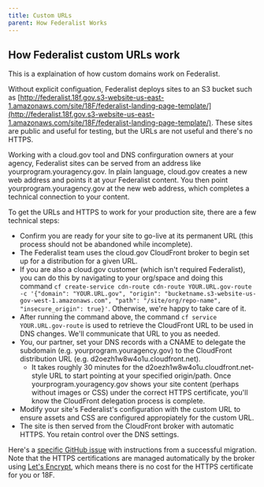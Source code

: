 ```yaml
---
title: Custom URLs
parent: How Federalist Works
---
```


## How Federalist custom URLs work

This is a explaination of how custom domains work on Federalist.

Without explicit configuation, Federalist deploys sites to an S3 bucket such as [http://federalist.18f.gov.s3-website-us-east-1.amazonaws.com/site/18F/federalist-landing-page-template/](http://federalist.18f.gov.s3-website-us-east-1.amazonaws.com/site/18F/federalist-landing-page-template/). These sites are public and useful for testing, but the URLs are not useful and there's no HTTPS.

Working with a cloud.gov tool and DNS confirguration owners at your agency, Federalist sites can be served from an address like yourprogram.youragency.gov. In plain language, cloud.gov creates a new web address and points it at your Federalist content. You then point yourprogram.youragency.gov at the new web address, which completes a technical connection to your content.

To get the URLs and HTTPS to work for your production site, there are a few technical steps:

 - Confirm you are ready for your site to go-live at its permanent URL (this process should not be abandoned while incomplete).
 - The Federalist team uses the cloud.gov CloudFront broker to begin set up for a distribution for a given URL.
  - If you are also a cloud.gov customer (which isn't required Federalist), you can do this by navigating to your org/space and doing this command `cf create-service cdn-route cdn-route YOUR.URL.gov-route -c '{"domain": "YOUR.URL.gov", "origin": "bucketname.s3-website-us-gov-west-1.amazonaws.com", "path": "/site/org/repo-name", "insecure_origin": true}'`. Otherwise, we're happy to take care of it.
 - After running the command above, the command `cf service YOUR.URL.gov-route` is used to retrieve the CloudFront URL to be used in DNS changes. We'll communicate that URL to you as needed.
 - You, our partner, set your DNS records with a CNAME to delegate the subdomain (e.g. yourprogram.youragency.gov) to the CloudFront distribution URL (e.g. d2oezh1w8w4o1u.cloudfront.net).
   - It takes roughly 30 minutes for the d2oezh1w8w4o1u.cloudfront.net-style URL to start pointing at your specified origin/path. Once yourprogram.youragency.gov shows your site content (perhaps without images or CSS) under the correct HTTPS certificate, you'll know the CloudFront delegation process is complete.
 - Modify your site's Federalist's configuration with the custom URL to ensure assets and CSS are configured appropiately for the custom URL.
 - The site is then served from the CloudFront broker with automatic HTTPS. You retain control over the DNS settings.
 
Here's a [specific GitHub issue](https://github.com/18F/federalist/issues/551#issuecomment-255841203) with instructions from a successful migration. Note that the HTTPS certifications are managed automatically by the broker using [Let's Encrypt](https://en.wikipedia.org/wiki/Let%27s_Encrypt), which means there is no cost for the HTTPS certificate for you or 18F.
